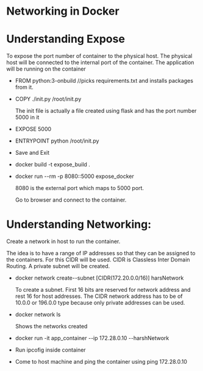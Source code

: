 # Networking in Docker


# Understanding Expose

To expose the port number of container to the physical host. The physical host will be connected to the internal port of the container. The application will be running on the container



*   FROM python:3-onbuild //picks requirements.txt and installs packages from it.
*   COPY ./init.py /root/init.py

    The init file is actually a file created using flask and has the port number 5000 in it

*   EXPOSE 5000
*   ENTRYPOINT python /root/init.py
*   Save and Exit
*   docker build -t expose_build .
*   docker run --rm -p 8080::5000 expose_docker

    8080 is the external port which maps to 5000 port.


    Go to browser and connect to the container. 



# Understanding Networking:

Create a network in host to run the container.

The idea is to have a range of IP addresses so that they can be assigned to the containers. For this CIDR will be used. CIDR is Classless Inter Domain Routing. A private subnet will be created.  



*   docker network  create--subnet [CIDR(172.20.0.0/16)] harsNetwork

    To create a subnet. First 16 bits are reserved for network address and rest 16 for host addresses. The CIDR network address has to be of 10.0.0 or 196.0.0 type because only private addresses can be used. 

*   docker network ls

    Shows the networks created 

*   docker run -it app_container --ip 172.28.0.10 --harshNetwork
*   Run ipcofig inside container 
*   Come to host machine and ping the container using ping 172.28.0.10
